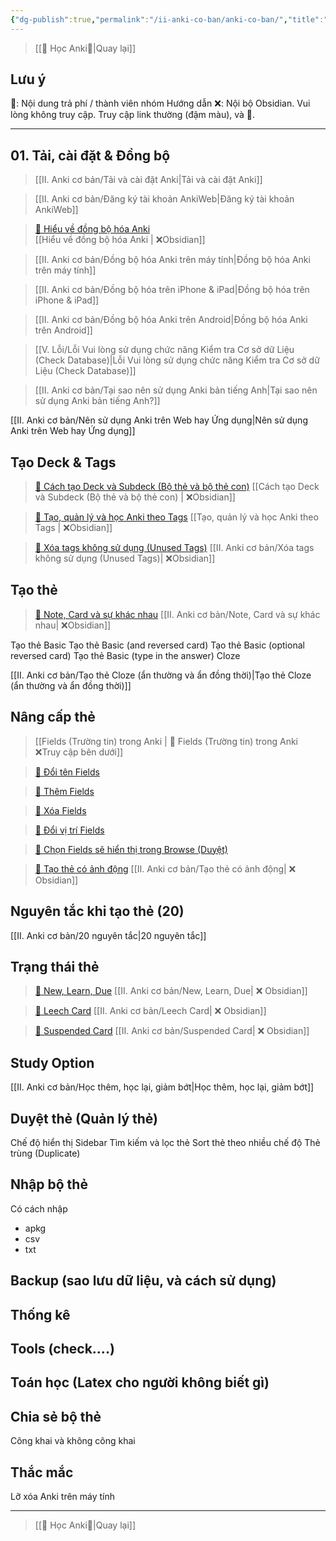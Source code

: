 ```yaml
---
{"dg-publish":true,"permalink":"/ii-anki-co-ban/anki-co-ban/","title":"Anki cơ bản","noteIcon":2}
---
```


> [[🌟 Học Anki🌟\|Quay lại]]

## Lưu ý

👑: Nội dung trả phí / thành viên nhóm Hướng dẫn
❌: Nội bộ Obsidian. Vui lòng không truy cập. Truy cập link thường (đậm màu), và 👑.
___
## 01. Tải, cài đặt & Đồng bộ
> [[II. Anki cơ bản/Tải và cài đặt Anki\|Tải và cài đặt Anki]] 

> [[II. Anki cơ bản/Đăng ký tài khoản AnkiWeb\|Đăng ký tài khoản AnkiWeb]] 

> [👑 Hiểu về đồng bộ hóa Anki](https://www.facebook.com/groups/ankikhoa2/posts/656841203164849/)  
> [[Hiểu về đồng bộ hóa Anki \| ❌Obsidian]]

> [[II. Anki cơ bản/Đồng bộ hóa Anki trên máy tính\|Đồng bộ hóa Anki trên máy tính]]

> [[II. Anki cơ bản/Đồng bộ hóa trên iPhone & iPad\|Đồng bộ hóa trên iPhone & iPad]]

> [[II. Anki cơ bản/Đồng bộ hóa Anki trên Android\|Đồng bộ hóa Anki trên Android]]

> [[V. Lỗi/Lỗi Vui lòng sử dụng chức năng Kiểm tra Cơ sở dữ Liệu (Check Database)\|Lỗi Vui lòng sử dụng chức năng Kiểm tra Cơ sở dữ Liệu (Check Database)]]

> [[II. Anki cơ bản/Tại sao nên sử dụng Anki bản tiếng Anh\|Tại sao nên sử dụng Anki bản tiếng Anh?]]

[[II. Anki cơ bản/Nên sử dụng Anki trên Web hay Ứng dụng\|Nên sử dụng Anki trên Web hay Ứng dụng]]

## Tạo Deck & Tags

> [👑 Cách tạo Deck và Subdeck (Bộ thẻ và bộ thẻ con)](https://www.facebook.com/100006970567626/videos/948967736190048/) 
> [[Cách tạo Deck và Subdeck (Bộ thẻ và bộ thẻ con) \| ❌Obsidian]]


> [👑 Tạo, quản lý và học Anki theo Tags](https://www.facebook.com/100006970567626/videos/1735576880208862/) 
> [[Tạo, quản lý và học Anki theo Tags \| ❌Obsidian]]

> [👑 Xóa tags không sử dụng (Unused Tags)](https://www.facebook.com/groups/ankikhoa2/posts/658428619672774/)
> [[II. Anki cơ bản/Xóa tags không sử dụng (Unused Tags)\| ❌Obsidian]]


## Tạo thẻ

> [👑 Note, Card và sự khác nhau](https://www.facebook.com/groups/ankikhoa2/posts/658651092983860/)
[[II. Anki cơ bản/Note, Card và sự khác nhau\| ❌Obsidian]]

Tạo thẻ Basic
Tạo thẻ Basic (and reversed card)
Tạo thẻ Basic (optional reversed card)
Tạo thẻ Basic (type in the answer)
Cloze

[[II. Anki cơ bản/Tạo thẻ Cloze (ẩn thường và ẩn đồng thời)\|Tạo thẻ Cloze (ẩn thường và ẩn đồng thời)]]

## Nâng cấp thẻ

> [[Fields (Trường tin) trong Anki \| 👑 Fields (Trường tin) trong Anki ❌Truy cập bên dưới]]

> [👑 Đổi tên Fields](https://www.facebook.com/100006970567626/videos/6386729764755310/)

> [👑 Thêm Fields](https://www.facebook.com/100006970567626/videos/610376627914331/)

> [👑 Xóa Fields](https://www.facebook.com/100006970567626/videos/1460259781398928/)

> [👑 Đổi vị trí Fields](https://www.facebook.com/100006970567626/videos/996737118425945/)

> [👑 Chọn Fields sẽ hiển thị trong Browse (Duyệt)](https://www.facebook.com/100006970567626/videos/1115800266045956/)



> [👑 Tạo thẻ có ảnh động](https://www.facebook.com/groups/ankikhoa2/posts/657978433051126/)
> [[II. Anki cơ bản/Tạo thẻ có ảnh động\| ❌ Obsidian]]

## Nguyên tắc khi tạo thẻ (20)
[[II. Anki cơ bản/20 nguyên tắc\|20 nguyên tắc]]

## Trạng thái thẻ

> [👑 New, Learn, Due](https://www.facebook.com/100006970567626/videos/6380549382011532/)
> [[II. Anki cơ bản/New, Learn, Due\| ❌ Obsidian]]

> [👑 Leech Card](https://www.facebook.com/100006970567626/videos/3522266851347838/)
> [[II. Anki cơ bản/Leech Card\| ❌ Obsidian]]

> [👑 Suspended Card](https://www.facebook.com/100006970567626/videos/1013283566338415/)
> [[II. Anki cơ bản/Suspended Card\| ❌ Obsidian]]


## Study Option
[[II. Anki cơ bản/Học thêm, học lại, giảm bớt\|Học thêm, học lại, giảm bớt]]


## Duyệt thẻ (Quản lý thẻ)

Chế độ hiển thị
Sidebar
Tìm kiếm và lọc thẻ
Sort thẻ theo nhiều chế độ
Thẻ trùng (Duplicate)


## Nhập bộ thẻ
Có cách nhập
- apkg
- csv
- txt

## Backup (sao lưu dữ liệu, và cách sử dụng)

## Thống kê

## Tools (check....)

## Toán học (Latex cho người không biết gì)

## Chia sẻ bộ thẻ
Công khai và không công khai

## Thắc mắc
Lỡ xóa Anki trên máy tính

___
> [[🌟 Học Anki🌟\|Quay lại]]